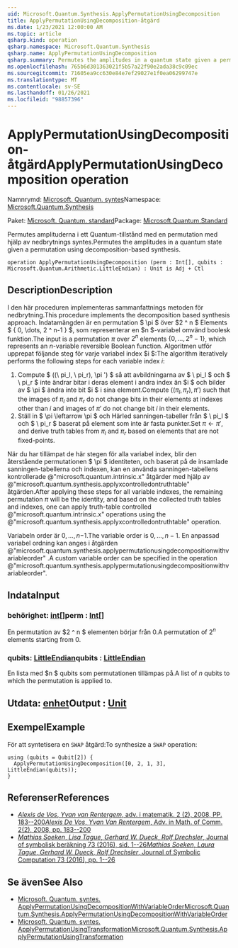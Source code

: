 ```yaml
---
uid: Microsoft.Quantum.Synthesis.ApplyPermutationUsingDecomposition
title: ApplyPermutationUsingDecomposition-åtgärd
ms.date: 1/23/2021 12:00:00 AM
ms.topic: article
qsharp.kind: operation
qsharp.namespace: Microsoft.Quantum.Synthesis
qsharp.name: ApplyPermutationUsingDecomposition
qsharp.summary: Permutes the amplitudes in a quantum state given a permutation using decomposition-based synthesis.
ms.openlocfilehash: 765b6d301363021f5b57a22f90e2ada38c9c09ec
ms.sourcegitcommit: 71605ea9cc630e84e7ef29027e1f0ea06299747e
ms.translationtype: MT
ms.contentlocale: sv-SE
ms.lasthandoff: 01/26/2021
ms.locfileid: "98857396"
---
```

# <a name="applypermutationusingdecomposition-operation"></a><span data-ttu-id="bb17e-102">ApplyPermutationUsingDecomposition-åtgärd</span><span class="sxs-lookup"><span data-stu-id="bb17e-102">ApplyPermutationUsingDecomposition operation</span></span>

<span data-ttu-id="bb17e-103">Namnrymd: [Microsoft. Quantum. syntes](xref:Microsoft.Quantum.Synthesis)</span><span class="sxs-lookup"><span data-stu-id="bb17e-103">Namespace: [Microsoft.Quantum.Synthesis](xref:Microsoft.Quantum.Synthesis)</span></span>

<span data-ttu-id="bb17e-104">Paket: [Microsoft. Quantum. standard](https://nuget.org/packages/Microsoft.Quantum.Standard)</span><span class="sxs-lookup"><span data-stu-id="bb17e-104">Package: [Microsoft.Quantum.Standard](https://nuget.org/packages/Microsoft.Quantum.Standard)</span></span>


<span data-ttu-id="bb17e-105">Permutes amplituderna i ett Quantum-tillstånd med en permutation med hjälp av nedbrytnings syntes.</span><span class="sxs-lookup"><span data-stu-id="bb17e-105">Permutes the amplitudes in a quantum state given a permutation using decomposition-based synthesis.</span></span>

```qsharp
operation ApplyPermutationUsingDecomposition (perm : Int[], qubits : Microsoft.Quantum.Arithmetic.LittleEndian) : Unit is Adj + Ctl
```


## <a name="description"></a><span data-ttu-id="bb17e-106">Description</span><span class="sxs-lookup"><span data-stu-id="bb17e-106">Description</span></span>

<span data-ttu-id="bb17e-107">I den här proceduren implementeras sammanfattnings metoden för nedbrytning.</span><span class="sxs-lookup"><span data-stu-id="bb17e-107">This procedure implements the decomposition based synthesis approach.</span></span>  <span data-ttu-id="bb17e-108">Indatamängden är en permutation $ \pi $ över $2 ^ n $ Elements $ \{ 0, \dots, 2 ^ n-1 \} $, som representerar en $n $-variabel omvänd boolesk funktion.</span><span class="sxs-lookup"><span data-stu-id="bb17e-108">The input is a permutation $\pi$ over $2^n$ elements $\{0, \dots, 2^n-1\}$, which represents an $n$-variable reversible Boolean function.</span></span>
<span data-ttu-id="bb17e-109">Algoritmen utför upprepat följande steg för varje variabel index $i $:</span><span class="sxs-lookup"><span data-stu-id="bb17e-109">The algorithm iteratively performs the following steps for each variable index $i$:</span></span>

1. <span data-ttu-id="bb17e-110">Compute $ ((\ pi_l, \ pi_r), \pi ') $ så att avbildningarna av $ \ pi_l $ och $ \ pi_r $ inte ändrar bitar i deras element i andra index än $i $ och bilder av $ \pi $ ändra inte bit $i $ i sina element.</span><span class="sxs-lookup"><span data-stu-id="bb17e-110">Compute $((\pi_l, \pi_r), \pi')$ such that the images of $\pi_l$ and $\pi_r$ do not change bits in their elements at indexes other than $i$ and images of $\pi'$ do not change bit $i$ in their elements.</span></span>
2. <span data-ttu-id="bb17e-111">Ställ in $ \pi \leftarrow \pi $ och Härled sanningen-tabeller från $ \ pi_l $ och $ \ pi_r $ baserat på element som inte är fasta punkter.</span><span class="sxs-lookup"><span data-stu-id="bb17e-111">Set $\pi \leftarrow \pi'$, and derive truth tables from $\pi_l$ and $\pi_r$ based on elements that are not fixed-points.</span></span>

<span data-ttu-id="bb17e-112">När du har tillämpat de här stegen för alla variabel index, blir den återstående permutationen $ \pi $ identiteten, och baserat på de insamlade sanningen-tabellerna och indexen, kan en använda sanningen-tabellens kontrollerade @"microsoft.quantum.intrinsic.x" åtgärder med hjälp av @"microsoft.quantum.synthesis.applyxcontrolledontruthtable" åtgärden.</span><span class="sxs-lookup"><span data-stu-id="bb17e-112">After applying these steps for all variable indexes, the remaining permutation $\pi$ will be the identity, and based on the collected truth tables and indexes, one can apply truth-table controlled @"microsoft.quantum.intrinsic.x" operations using the @"microsoft.quantum.synthesis.applyxcontrolledontruthtable" operation.</span></span>

<span data-ttu-id="bb17e-113">Variabeln order är $0, \dots, n-$1.</span><span class="sxs-lookup"><span data-stu-id="bb17e-113">The variable order is $0, \dots, n - 1$.</span></span>  <span data-ttu-id="bb17e-114">En anpassad variabel ordning kan anges i åtgärden @"microsoft.quantum.synthesis.applypermutationusingdecompositionwithvariableorder" .</span><span class="sxs-lookup"><span data-stu-id="bb17e-114">A custom variable order can be specified in the operation @"microsoft.quantum.synthesis.applypermutationusingdecompositionwithvariableorder".</span></span>

## <a name="input"></a><span data-ttu-id="bb17e-115">Indata</span><span class="sxs-lookup"><span data-stu-id="bb17e-115">Input</span></span>

### <a name="perm--int"></a><span data-ttu-id="bb17e-116">behörighet: [int](xref:microsoft.quantum.lang-ref.int)[]</span><span class="sxs-lookup"><span data-stu-id="bb17e-116">perm : [Int](xref:microsoft.quantum.lang-ref.int)[]</span></span>

<span data-ttu-id="bb17e-117">En permutation av $2 ^ n $ elementen börjar från 0.</span><span class="sxs-lookup"><span data-stu-id="bb17e-117">A permutation of $2^n$ elements starting from 0.</span></span>


### <a name="qubits--littleendian"></a><span data-ttu-id="bb17e-118">qubits: [LittleEndian](xref:Microsoft.Quantum.Arithmetic.LittleEndian)</span><span class="sxs-lookup"><span data-stu-id="bb17e-118">qubits : [LittleEndian](xref:Microsoft.Quantum.Arithmetic.LittleEndian)</span></span>

<span data-ttu-id="bb17e-119">En lista med $n $ qubits som permutationen tillämpas på.</span><span class="sxs-lookup"><span data-stu-id="bb17e-119">A list of $n$ qubits to which the permutation is applied to.</span></span>



## <a name="output--unit"></a><span data-ttu-id="bb17e-120">Utdata: [enhet](xref:microsoft.quantum.lang-ref.unit)</span><span class="sxs-lookup"><span data-stu-id="bb17e-120">Output : [Unit](xref:microsoft.quantum.lang-ref.unit)</span></span>



## <a name="example"></a><span data-ttu-id="bb17e-121">Exempel</span><span class="sxs-lookup"><span data-stu-id="bb17e-121">Example</span></span>

<span data-ttu-id="bb17e-122">För att syntetisera en `SWAP` åtgärd:</span><span class="sxs-lookup"><span data-stu-id="bb17e-122">To synthesize a `SWAP` operation:</span></span>

```qsharp
using (qubits = Qubit[2]) {
  ApplyPermutationUsingDecomposition([0, 2, 1, 3], LittleEndian(qubits));
}
```

## <a name="references"></a><span data-ttu-id="bb17e-123">Referenser</span><span class="sxs-lookup"><span data-stu-id="bb17e-123">References</span></span>

- [<span data-ttu-id="bb17e-124">*Alexis de Vos*, *Yvan van Rentergem*, adv. i matematik. 2 (2), 2008, PP. 183--200</span><span class="sxs-lookup"><span data-stu-id="bb17e-124">*Alexis De Vos*, *Yvan Van Rentergem*, Adv. in Math. of Comm. 2(2), 2008, pp. 183--200</span></span>](http://www.aimsciences.org/article/doi/10.3934/amc.2008.2.183)
- [<span data-ttu-id="bb17e-125">*Mathias Soeken*, *Lisa Tague*, *Gerhard W. Dueck*, *Rolf Drechsler*, Journal of symbolisk beräkning 73 (2016), sid. 1--26</span><span class="sxs-lookup"><span data-stu-id="bb17e-125">*Mathias Soeken*, *Laura Tague*, *Gerhard W. Dueck*, *Rolf Drechsler*, Journal of Symbolic Computation 73 (2016), pp. 1--26</span></span>](https://www.sciencedirect.com/science/article/pii/S0747717115000188?via%3Dihub)

## <a name="see-also"></a><span data-ttu-id="bb17e-126">Se även</span><span class="sxs-lookup"><span data-stu-id="bb17e-126">See Also</span></span>

- [<span data-ttu-id="bb17e-127">Microsoft. Quantum. syntes. ApplyPermutationUsingDecompositionWithVariableOrder</span><span class="sxs-lookup"><span data-stu-id="bb17e-127">Microsoft.Quantum.Synthesis.ApplyPermutationUsingDecompositionWithVariableOrder</span></span>](xref:Microsoft.Quantum.Synthesis.ApplyPermutationUsingDecompositionWithVariableOrder)
- [<span data-ttu-id="bb17e-128">Microsoft. Quantum. syntes. ApplyPermutationUsingTransformation</span><span class="sxs-lookup"><span data-stu-id="bb17e-128">Microsoft.Quantum.Synthesis.ApplyPermutationUsingTransformation</span></span>](xref:Microsoft.Quantum.Synthesis.ApplyPermutationUsingTransformation)